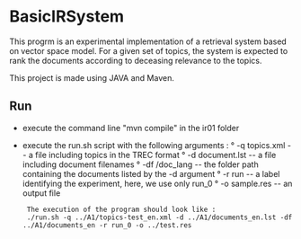 # BasicIRSystem

This progrm is an experimental implementation of a retrieval system based on vector space model.
For a given set of topics, the system is expected to rank the documents according to deceasing relevance to the topics.

This project is made using JAVA and Maven.

## Run 
 - execute the command line "mvn compile" in the ir01 folder
 - execute the run.sh script with the following arguments :
        ° -q topics.xml     -- a file including topics in the TREC format
        ° -d document.lst   -- a file including document filenames
        ° -df /doc_lang     -- the folder path containing the documents listed by the -d argument
        ° -r run            -- a label identifying the experiment, here, we use only run_0
        ° -o sample.res     -- an output file

        The execution of the program should look like : 
        ./run.sh -q ../A1/topics-test_en.xml -d ../A1/documents_en.lst -df ../A1/documents_en -r run_0 -o ../test.res
